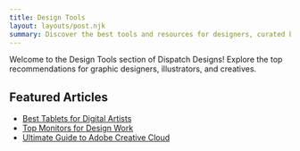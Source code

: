 ```yaml
---
title: Design Tools
layout: layouts/post.njk
summary: Discover the best tools and resources for designers, curated by Alex Reynolds.
---
```

Welcome to the Design Tools section of Dispatch Designs! Explore the top recommendations for graphic designers, illustrators, and creatives.

## Featured Articles
- [Best Tablets for Digital Artists](/topics/design-tools/best-digital-tablets/)
- [Top Monitors for Design Work](/topics/design-tools/top-design-monitors/)
- [Ultimate Guide to Adobe Creative Cloud](/topics/design-tools/adobe-creative-cloud-guide/)
